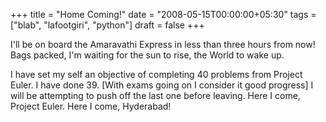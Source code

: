 +++
title = "Home Coming!"
date = "2008-05-15T00:00:00+05:30"
tags = ["blab", "lafootgiri", "python"]
draft = false
+++

I'll be on board the Amaravathi Express in less than three hours
from now! Bags packed, I'm waiting for the sun to rise, the World
to wake up.

I have set my self an objective of completing 40 problems from
Project Euler. I have done 39. [With exams going on I consider it
good progress] I will be attempting to push off the last one
before leaving. Here I come, Project Euler. Here I come,
Hyderabad!
